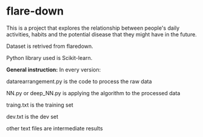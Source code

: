 # flare-down
This is a project that explores the relationship between people's daily activities, habits and the potential disease that they might have in the future.

Dataset is retrived from flaredown.

Python library used is Scikit-learn.


**General instruction:**
In every version:

datarearrangement.py is the code to process the raw data

NN.py or deep_NN.py is applying the algorithm to the processed data

traing.txt is the training set

dev.txt is the dev set

other text files are intermediate results



  





















